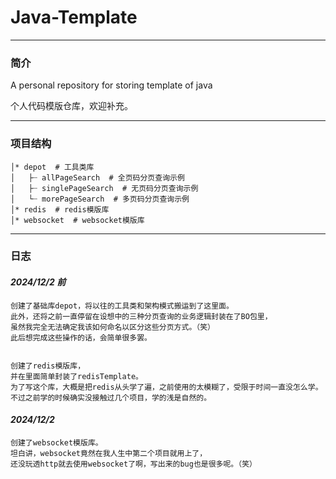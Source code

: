 # Java-Template

---

### 简介

A personal repository for storing template of java 

个人代码模版仓库，欢迎补充。

---

### 项目结构

```shell
│* depot  # 工具类库
│   ├┈ allPageSearch  # 全页码分页查询示例
│   ├┈ singlePageSearch  # 无页码分页查询示例
│   └┈ morePageSearch  # 多页码分页查询示例
│* redis  # redis模版库
│* websocket  # websocket模版库
```

---

### 日志

#### *2024/12/2 前*

```text
创建了基础库depot，将以往的工具类和架构模式搬运到了这里面。
此外，还将之前一直停留在设想中的三种分页查询的业务逻辑封装在了BO包里，
虽然我完全无法确定我该如何命名以区分这些分页方式。（笑）
此后想完成这些操作的话，会简单很多罢。


创建了redis模版库，
并在里面简单封装了redisTemplate。
为了写这个库，大概是把redis从头学了遍，之前使用的太模糊了，受限于时间一直没怎么学。
不过之前学的时候确实没接触过几个项目，学的浅是自然的。
```

#### *2024/12/2*

```text
创建了websocket模版库。
坦白讲，websocket竟然在我人生中第二个项目就用上了，
还没玩透http就去使用websocket了啊，写出来的bug也是很多呢。（笑）
```
